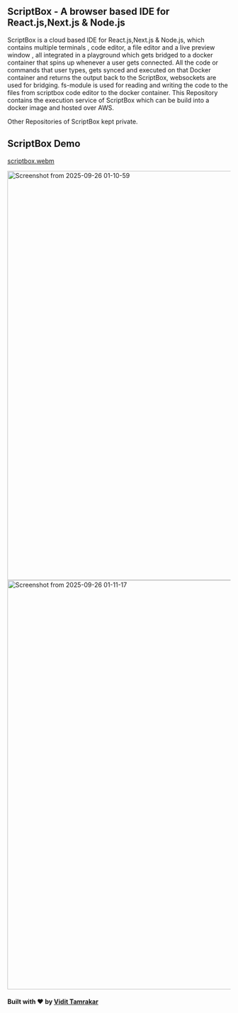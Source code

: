 ## ScriptBox - A browser based IDE for React.js,Next.js & Node.js

ScriptBox is a cloud based IDE for React.js,Next.js & Node.js, which contains multiple  terminals , code editor, a file editor and a live preview window , all integrated in a playground which gets bridged to a docker container that spins up whenever a user gets connected. All the code or commands that user types, gets synced and executed on that Docker container and returns the output back to the ScriptBox,
websockets are used for bridging. fs-module is used for reading and writing the code to the files from scriptbox code editor to the docker container.
This Repository contains the execution service of ScriptBox which can be build into a docker image and  hosted over AWS.

Other Repositories of ScriptBox kept private.

## ScriptBox Demo
[scriptbox.webm](https://github.com/user-attachments/assets/72bde936-6fe2-4448-9c50-44c8c4fe521e)

<img width="1906" height="923" alt="Screenshot from 2025-09-26 01-10-59" src="https://github.com/user-attachments/assets/4df057b1-2031-4abe-bc78-ffe136e759c3" />


<img width="1906" height="923" alt="Screenshot from 2025-09-26 01-11-17" src="https://github.com/user-attachments/assets/963fbc34-bb9f-4d5b-b09a-82b35ab94517" />





#### Built with ❤️ by <a href="https://www.linkedin.com/in/vidit-tamrakar-877a58249/">Vidit Tamrakar</a>
